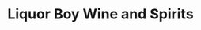 ---
title: "Liquor Boy Wine and Spirits"
url: /saint-louis-park/liquor-boy-wine-and-spirits/
shop: alcohol
---
